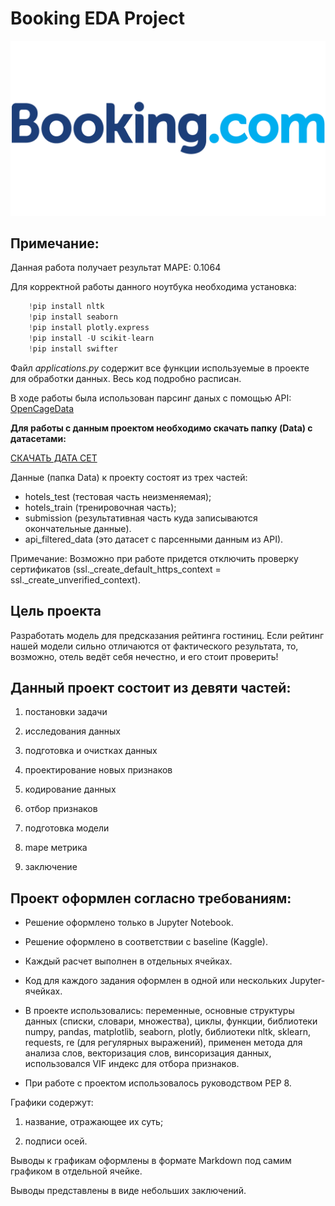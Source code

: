 # Booking EDA Project
![](Images/image_for_readme_eda_project.png)

## Примечание:
Данная работа получает результат MAPE: 0.1064

Для корректной работы данного ноутбука необходима установка:

```python
    !pip install nltk
    !pip install seaborn
    !pip install plotly.express
    !pip install -U scikit-learn
    !pip install swifter
```

Файл *applications.py* содержит все функции используемые в проекте для обработки данных. Весь код подробно расписан.

В ходе работы была использован парсинг даных с помощью API: [ OpenCageData](https://opencagedata.com/)

**Для работы с данным проектом необходимо скачать папку (Data) с датасетами:**

[СКАЧАТЬ ДАТА СЕТ](https://disk.yandex.ru/d/ZiktxKjUNHJlGQ)

Данные (папка Data) к проекту состоят из трех частей:

- hotels_test (тестовая часть неизменяемая);
- hotels_train (тренировочная часть);
- submission (результативная часть куда записываются окончательные данные).
- api_filtered_data (это датасет с парсенными данным из API).

Примечание: Возможно при работе придется отключить проверку сертификатов (ssl._create_default_https_context = ssl._create_unverified_context).

## Цель проекта

Разработать модель для предсказания рейтинга гостиниц. Если рейтинг нашей модели сильно отличаются от фактического результата, то, возможно, отель ведёт себя нечестно, и его стоит проверить!

## Данный проект состоит из девяти частей:

1. постановки задачи

2. исследования данных

3. подготовка и очистках данных

4. проектирование новых признаков

5. кодирование данных

6. отбор признаков

7. подготовка модели

8. mape метрика

9. заключение


## Проект оформлен согласно требованиям:

- Решение оформлено только в Jupyter Notebook.

- Решение оформлено в соответствии с baseline (Kaggle).

- Каждый расчет выполнен в отдельных ячейках.

- Код для каждого задания оформлен в одной или нескольких Jupyter-ячейках.

- В проекте использовались: переменные, основные структуры данных (списки, словари, множества), циклы, функции, библиотеки numpy, pandas, matplotlib, seaborn, plotly, библиотеки nltk, sklearn, requests, re (для регулярных выражений), применен метода для анализа слов, векторизация слов, винсоризация данных, использовался VIF индекс для отбора признаков.

- При работе с проектом использовалось руководством PEP 8.

Графики содержут: 

1. название, отражающее их суть;

2. подписи осей.

Выводы к графикам оформлены в формате Markdown под самим графиком в отдельной ячейке. 

Выводы представлены в виде небольших заключений.